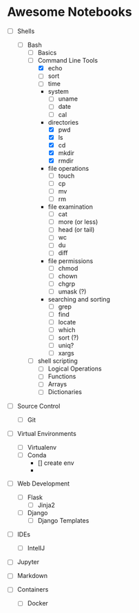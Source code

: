 # Awesome Notebooks

- [ ] Shells
   - [ ] Bash 
        - [ ] Basics
        - [ ] Command Line Tools
            - [x] echo
            - [ ] sort
            - [ ] time
            - system
                - [ ] uname
                - [ ] date
                - [ ] cal
            - directories
                - [x] pwd
                - [x] ls
                - [x] cd
                - [x] mkdir
                - [x] rmdir
            - file operations
                - [ ] touch
                - [ ] cp
                - [ ] mv
                - [ ] rm
            - file examination
                - [ ] cat
                - [ ] more (or less)
                - [ ] head (or tail)
                - [ ] wc
                - [ ] du
                - [ ] diff
            - file permissions
                - [ ] chmod
                - [ ] chown
                - [ ] chgrp
                - [ ] umask (?)
            - searching and sorting
                - [ ] grep
                - [ ] find
                - [ ] locate
                - [ ] which
                - [ ] sort (?)
                - [ ] uniq?
                - [ ] xargs 
                
        - [ ] shell scripting
            - [ ] Logical Operations 
            - [ ] Functions
            - [ ] Arrays
            - [ ] Dictionaries

- [ ] Source Control
   - [ ] Git
   
- [ ] Virtual Environments
    - [ ] Virtualenv
    - [ ] Conda
        - [] create env
        - 

- [ ] Web Development
   - [ ] Flask
      - [ ] Jinja2
   - [ ] Django
      - [ ] Django Templates

- [ ] IDEs
   - [ ] IntelIJ

- [ ] Jupyter

- [ ] Markdown

- [ ] Containers
    - [ ] Docker


 
